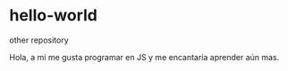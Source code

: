 # hello-world
other repository

Hola, a mi me gusta programar en JS y me encantaría aprender aún mas.
